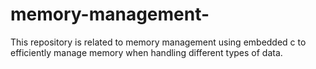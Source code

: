 # memory-management-
This repository is related to memory management using embedded c to efficiently manage memory when handling different types of data.
